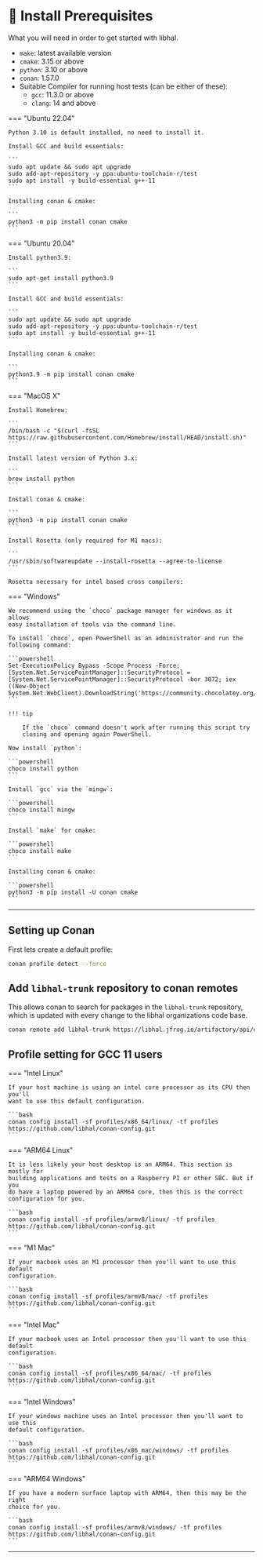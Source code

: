 # 🧰 Install Prerequisites

What you will need in order to get started with libhal.

- `make`: latest available version
- `cmake`: 3.15 or above
- `python`: 3.10 or above
- `conan`: 1.57.0
- Suitable Compiler for running host tests (can be either of these):
    - `gcc`: 11.3.0 or above
    - `clang`: 14 and above

=== "Ubuntu 22.04"

    Python 3.10 is default installed, no need to install it.

    Install GCC and build essentials:

    ```
    sudo apt update && sudo apt upgrade
    sudo add-apt-repository -y ppa:ubuntu-toolchain-r/test
    sudo apt install -y build-essential g++-11
    ```

    Installing conan & cmake:

    ```
    python3 -m pip install conan cmake
    ```

=== "Ubuntu 20.04"

    Install python3.9:

    ```
    sudo apt-get install python3.9
    ```

    Install GCC and build essentials:

    ```
    sudo apt update && sudo apt upgrade
    sudo add-apt-repository -y ppa:ubuntu-toolchain-r/test
    sudo apt install -y build-essential g++-11
    ```

    Installing conan & cmake:

    ```
    python3.9 -m pip install conan cmake
    ```

=== "MacOS X"

    Install Homebrew:

    ```
    /bin/bash -c "$(curl -fsSL https://raw.githubusercontent.com/Homebrew/install/HEAD/install.sh)"
    ```

    Install latest version of Python 3.x:

    ```
    brew install python
    ```

    Install conan & cmake:

    ```
    python3 -m pip install conan cmake
    ```

    Install Rosetta (only required for M1 macs):

    ```
    /usr/sbin/softwareupdate --install-rosetta --agree-to-license
    ```

    Rosetta necessary for intel based cross compilers:

=== "Windows"

    We recommend using the `choco` package manager for windows as it allows
    easy installation of tools via the command line.

    To install `choco`, open PowerShell as an administrator and run the
    following command:

    ```powershell
    Set-ExecutionPolicy Bypass -Scope Process -Force; [System.Net.ServicePointManager]::SecurityProtocol = [System.Net.ServicePointManager]::SecurityProtocol -bor 3072; iex ((New-Object System.Net.WebClient).DownloadString('https://community.chocolatey.org/install.ps1'))
    ```

    !!! tip

        If the `choco` command doesn't work after running this script try
        closing and opening again PowerShell.

    Now install `python`:

    ```powershell
    choco install python
    ```

    Install `gcc` via the `mingw`:

    ```powershell
    choco install mingw
    ```

    Install `make` for cmake:

    ```powershell
    choco install make
    ```

    Installing conan & cmake:

    ```powershell
    python3 -m pip install -U conan cmake
    ```

---

## Setting up Conan

First lets create a default profile:

```bash
conan profile detect --force
```

## Add `libhal-trunk` repository to conan remotes

This allows conan to search for packages in the `libhal-trunk` repository, which
is updated with every change to the libhal organizations code base.

```bash
conan remote add libhal-trunk https://libhal.jfrog.io/artifactory/api/conan/trunk-conan
```

## Profile setting for GCC 11 users

=== "Intel Linux"

    If your host machine is using an intel core processor as its CPU then you'll
    want to use this default configuration.

    ```bash
    conan config install -sf profiles/x86_64/linux/ -tf profiles https://github.com/libhal/conan-config.git
    ```

=== "ARM64 Linux"

    It is less likely your host desktop is an ARM64. This section is mostly for
    building applications and tests on a Raspberry PI or other SBC. But if you
    do have a laptop powered by an ARM64 core, then this is the correct
    configuration for you.

    ```bash
    conan config install -sf profiles/armv8/linux/ -tf profiles https://github.com/libhal/conan-config.git
    ```

=== "M1 Mac"

    If your macbook uses an M1 processor then you'll want to use this default
    configuration.

    ```bash
    conan config install -sf profiles/armv8/mac/ -tf profiles https://github.com/libhal/conan-config.git
    ```

=== "Intel Mac"

    If your macbook uses an Intel processor then you'll want to use this default
    configuration.

    ```bash
    conan config install -sf profiles/x86_64/mac/ -tf profiles https://github.com/libhal/conan-config.git
    ```

=== "Intel Windows"

    If your windows machine uses an Intel processor then you'll want to use this
    default configuration.

    ```bash
    conan config install -sf profiles/x86_mac/windows/ -tf profiles https://github.com/libhal/conan-config.git
    ```

=== "ARM64 Windows"

    If you have a modern surface laptop with ARM64, then this may be the right
    choice for you.

    ```bash
    conan config install -sf profiles/armv8/windows/ -tf profiles https://github.com/libhal/conan-config.git
    ```

---
